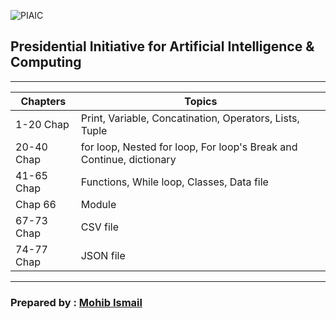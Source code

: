 ![PIAIC](https://user-images.githubusercontent.com/50514728/62831585-7267ac00-bc3b-11e9-9025-a54210c7cfea.png)
## Presidential Initiative for Artificial Intelligence & Computing

---
|  Chapters  |                         Topics                                       |  
|----------- |----------------------------------------------------------------------|
| 1-20 Chap  | Print, Variable, Concatination, Operators, Lists, Tuple              |
| 20-40 Chap | for loop, Nested for loop, For loop's Break and Continue, dictionary |
| 41-65 Chap | Functions, While loop, Classes, Data file                            |
|  Chap 66   | Module                                                               |
| 67-73 Chap | CSV file                                                             |
| 74-77 Chap | JSON file                                                            |
---
### Prepared by : [Mohib Ismail](https://github.com/imohib168)
